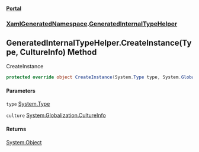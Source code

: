 #### [Portal](index.md 'index')
### [XamlGeneratedNamespace](XamlGeneratedNamespace.md 'XamlGeneratedNamespace').[GeneratedInternalTypeHelper](GeneratedInternalTypeHelper.md 'XamlGeneratedNamespace.GeneratedInternalTypeHelper')

## GeneratedInternalTypeHelper.CreateInstance(Type, CultureInfo) Method

CreateInstance

```csharp
protected override object CreateInstance(System.Type type, System.Globalization.CultureInfo culture);
```
#### Parameters

<a name='XamlGeneratedNamespace.GeneratedInternalTypeHelper.CreateInstance(System.Type,System.Globalization.CultureInfo).type'></a>

`type` [System.Type](https://docs.microsoft.com/en-us/dotnet/api/System.Type 'System.Type')

<a name='XamlGeneratedNamespace.GeneratedInternalTypeHelper.CreateInstance(System.Type,System.Globalization.CultureInfo).culture'></a>

`culture` [System.Globalization.CultureInfo](https://docs.microsoft.com/en-us/dotnet/api/System.Globalization.CultureInfo 'System.Globalization.CultureInfo')

#### Returns
[System.Object](https://docs.microsoft.com/en-us/dotnet/api/System.Object 'System.Object')